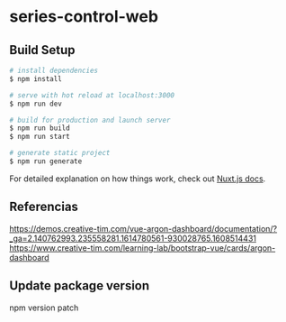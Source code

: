 # series-control-web

## Build Setup

```bash
# install dependencies
$ npm install

# serve with hot reload at localhost:3000
$ npm run dev

# build for production and launch server
$ npm run build
$ npm run start

# generate static project
$ npm run generate
```

For detailed explanation on how things work, check out [Nuxt.js docs](https://nuxtjs.org).


## Referencias
https://demos.creative-tim.com/vue-argon-dashboard/documentation/?_ga=2.140762993.235558281.1614780561-930028765.1608514431
https://www.creative-tim.com/learning-lab/bootstrap-vue/cards/argon-dashboard

## Update package version
npm version patch